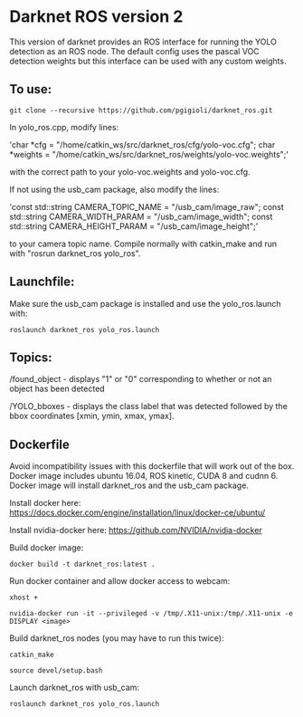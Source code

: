 # Darknet ROS version 2
This version of darknet provides an ROS interface for running the YOLO detection as an ROS node.  The default config uses the pascal VOC detection weights but this interface can be used with any custom weights.

## To use: 

`git clone --recursive https://github.com/pgigioli/darknet_ros.git`

In yolo_ros.cpp, modify lines:

'char *cfg = "/home/catkin_ws/src/darknet_ros/cfg/yolo-voc.cfg";
 char *weights = "/home/catkin_ws/src/darknet_ros/weights/yolo-voc.weights";'
 
with the correct path to your yolo-voc.weights and yolo-voc.cfg.

If not using the usb_cam package, also modify the lines: 

'const std::string CAMERA_TOPIC_NAME = "/usb_cam/image_raw";
 const std::string CAMERA_WIDTH_PARAM = "/usb_cam/image_width";
 const std::string CAMERA_HEIGHT_PARAM = "/usb_cam/image_height";'
 
to your camera topic name.  Compile normally with catkin_make and run with "rosrun darknet_ros yolo_ros".

## Launchfile:

Make sure the usb_cam package is installed and use the yolo_ros.launch with:

`roslaunch darknet_ros yolo_ros.launch`

## Topics:

/found_object - displays "1" or "0" corresponding to whether or not an object has been detected

/YOLO_bboxes  - displays the class label that was detected followed by the bbox coordinates [xmin, ymin, xmax, ymax].

## Dockerfile
Avoid incompatibility issues with this dockerfile that will work out of the box. Docker image includes ubuntu 16.04, ROS kinetic, CUDA 8 and cudnn 6.  Docker image will install darknet_ros and the usb_cam package.
 
Install docker here: https://docs.docker.com/engine/installation/linux/docker-ce/ubuntu/

Install nvidia-docker here: https://github.com/NVIDIA/nvidia-docker

Build docker image:

`docker build -t darknet_ros:latest .`

Run docker container and allow docker access to webcam:

`xhost +`

`nvidia-docker run -it --privileged -v /tmp/.X11-unix:/tmp/.X11-unix -e DISPLAY <image>`

Build darknet_ros nodes (you may have to run this twice):

`catkin_make`

`source devel/setup.bash`

Launch darknet_ros with usb_cam:

`roslaunch darknet_ros yolo_ros.launch`
